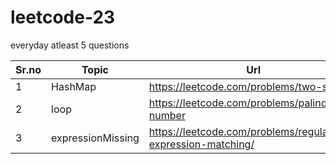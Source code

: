 # leetcode-23
everyday atleast 5 questions


Sr.no | Topic | Url | Virat | Harsh |
--- | --- | --- | --- | --- | 
 1 | HashMap | https://leetcode.com/problems/two-sum/ | ☠ ✅ | ✅ | 
|2|loop|https://leetcode.com/problems/palindrome-number|✅|☠|
|3|expressionMissing|https://leetcode.com/problems/regular-expression-matching/|☠ |☠ |
